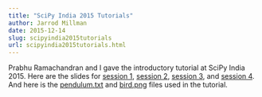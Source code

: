 ```yaml
---
title: "SciPy India 2015 Tutorials"
author: Jarrod Millman
date: 2015-12-14
slug: scipyindia2015tutorials
url: scipyindia2015tutorials.html
---
```


Prabhu Ramachandran and I gave the introductory tutorial at SciPy India 2015.  Here
are the slides for
[session 1](http://www.jarrodmillman.com/talks/scipyindia2015/intro_tutorials/session1.pdf),
[session 2](http://www.jarrodmillman.com/talks/scipyindia2015/intro_tutorials/session2.pdf),
[session 3](http://www.jarrodmillman.com/talks/scipyindia2015/intro_tutorials/session3.pdf), and
[session 4](http://www.jarrodmillman.com/talks/scipyindia2015/intro_tutorials/session4.pdf).
And here is the [pendulum.txt](http://www.jarrodmillman.com/talks/scipyindia2015/intro_tutorials/data/pendulum.txt)
and [bird.png](http://www.jarrodmillman.com/talks/scipyindia2015/intro_tutorials/data/bird.png) files
used in the tutorial.
